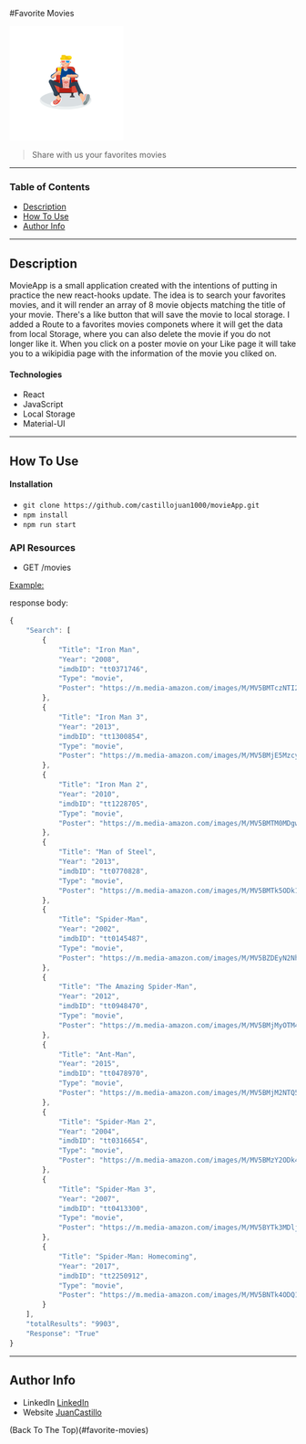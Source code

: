 #Favorite Movies 

 ![Project Image](img/favoriteMovies.png)

 > Share with us your favorites movies

 ---

 ### Table of Contents

- [Description](#description)
- [How To Use](#how-to-use)
- [Author Info](#author-info)

---

## Description

MovieApp is a small application created with the intentions of putting in practice the new react-hooks update. The idea is to search your favorites movies, and it will render an array of 8 movie objects matching the title of your movie. There's a like button that will save the movie to local storage. I added a Route to a favorites movies componets where it will get the data from local Storage, where you can also delete the movie if you do not longer like it. When you click on a poster movie on your Like page it will take you to a wikipidia page with the information of the movie you cliked on.

#### Technologies

- React 
- JavaScript 
- Local Storage
- Material-UI

---

## How To Use

#### Installation 

- `git clone https://github.com/castillojuan1000/movieApp.git`
- `npm install`
- `npm run start`

### API Resources 

- GET /movies

[Example: ](https://www.omdbapi.com/?s=man&apikey=57c3c48f)

response body: 

```javascript 
{
    "Search": [
        {
            "Title": "Iron Man",
            "Year": "2008",
            "imdbID": "tt0371746",
            "Type": "movie",
            "Poster": "https://m.media-amazon.com/images/M/MV5BMTczNTI2ODUwOF5BMl5BanBnXkFtZTcwMTU0NTIzMw@@._V1_SX300.jpg"
        },
        {
            "Title": "Iron Man 3",
            "Year": "2013",
            "imdbID": "tt1300854",
            "Type": "movie",
            "Poster": "https://m.media-amazon.com/images/M/MV5BMjE5MzcyNjk1M15BMl5BanBnXkFtZTcwMjQ4MjcxOQ@@._V1_SX300.jpg"
        },
        {
            "Title": "Iron Man 2",
            "Year": "2010",
            "imdbID": "tt1228705",
            "Type": "movie",
            "Poster": "https://m.media-amazon.com/images/M/MV5BMTM0MDgwNjMyMl5BMl5BanBnXkFtZTcwNTg3NzAzMw@@._V1_SX300.jpg"
        },
        {
            "Title": "Man of Steel",
            "Year": "2013",
            "imdbID": "tt0770828",
            "Type": "movie",
            "Poster": "https://m.media-amazon.com/images/M/MV5BMTk5ODk1NDkxMF5BMl5BanBnXkFtZTcwNTA5OTY0OQ@@._V1_SX300.jpg"
        },
        {
            "Title": "Spider-Man",
            "Year": "2002",
            "imdbID": "tt0145487",
            "Type": "movie",
            "Poster": "https://m.media-amazon.com/images/M/MV5BZDEyN2NhMjgtMjdhNi00MmNlLWE5YTgtZGE4MzNjMTRlMGEwXkEyXkFqcGdeQXVyNDUyOTg3Njg@._V1_SX300.jpg"
        },
        {
            "Title": "The Amazing Spider-Man",
            "Year": "2012",
            "imdbID": "tt0948470",
            "Type": "movie",
            "Poster": "https://m.media-amazon.com/images/M/MV5BMjMyOTM4MDMxNV5BMl5BanBnXkFtZTcwNjIyNzExOA@@._V1_SX300.jpg"
        },
        {
            "Title": "Ant-Man",
            "Year": "2015",
            "imdbID": "tt0478970",
            "Type": "movie",
            "Poster": "https://m.media-amazon.com/images/M/MV5BMjM2NTQ5Mzc2M15BMl5BanBnXkFtZTgwNTcxMDI2NTE@._V1_SX300.jpg"
        },
        {
            "Title": "Spider-Man 2",
            "Year": "2004",
            "imdbID": "tt0316654",
            "Type": "movie",
            "Poster": "https://m.media-amazon.com/images/M/MV5BMzY2ODk4NmUtOTVmNi00ZTdkLTlmOWYtMmE2OWVhNTU2OTVkXkEyXkFqcGdeQXVyMTQxNzMzNDI@._V1_SX300.jpg"
        },
        {
            "Title": "Spider-Man 3",
            "Year": "2007",
            "imdbID": "tt0413300",
            "Type": "movie",
            "Poster": "https://m.media-amazon.com/images/M/MV5BYTk3MDljOWQtNGI2My00OTEzLTlhYjQtOTQ4ODM2MzUwY2IwXkEyXkFqcGdeQXVyNTIzOTk5ODM@._V1_SX300.jpg"
        },
        {
            "Title": "Spider-Man: Homecoming",
            "Year": "2017",
            "imdbID": "tt2250912",
            "Type": "movie",
            "Poster": "https://m.media-amazon.com/images/M/MV5BNTk4ODQ1MzgzNl5BMl5BanBnXkFtZTgwMTMyMzM4MTI@._V1_SX300.jpg"
        }
    ],
    "totalResults": "9903",
    "Response": "True"
}

```
--- 

## Author Info
 - LinkedIn [LinkedIn](https://www.linkedin.com/in/juan-m-castillo-355403186/)
 - Website [JuanCastillo](https://juancastillo.dev/)

 (Back To The Top)(#favorite-movies)